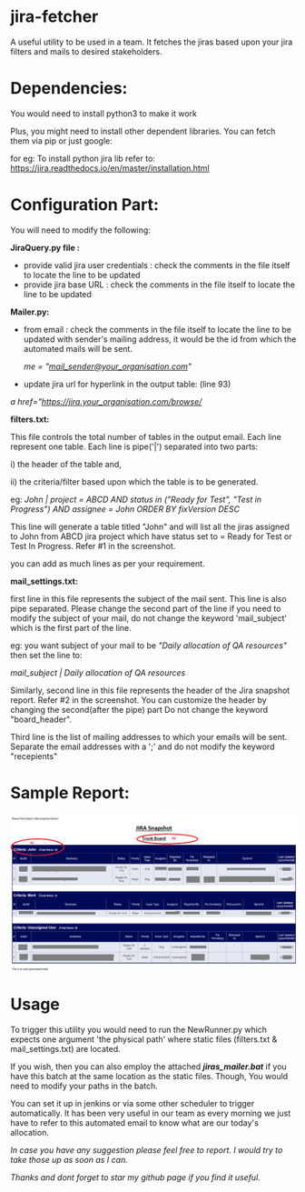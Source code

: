 # jira-fetcher
A useful utility to be used in a team. It fetches the jiras based upon your jira filters and mails to desired stakeholders.

# Dependencies:
You would need to install python3 to make it work

Plus, you might need to install other dependent libraries. You can fetch them via pip or just google:

for eg: 
To install python jira lib refer to: https://jira.readthedocs.io/en/master/installation.html

# Configuration Part:
You will need to modify the following:

<b>JiraQuery.py file :</b>
- provide valid jira user credentials : check the comments in the file itself to locate the line to be updated
- provide jira base URL : check the comments in the file itself to locate the line to be updated

<b>Mailer.py:</b>
- from email : check the comments in the file itself to locate the line to be updated with sender's mailing address, it would be the id from which the automated mails will be sent. 
  
  <i>me = "mail_sender@your_organisation.com" </i>

- update jira url for hyperlink in the output table: (line 93)

<i>a href="https://jira.your_organisation.com/browse/</i>

<b>filters.txt:</b>

This file controls the total number of tables in the output email. Each line represent one table. Each line is pipe('|') separated into two parts: 

i) the header of the table and, 

ii) the criteria/filter based upon which the table is to be generated.

eg: 
<i>John | project = ABCD AND status in ("Ready for Test", "Test in Progress") AND assignee = John ORDER BY fixVersion DESC</i>

This line will generate a table titled "John" and will list all the jiras assigned to John from ABCD jira project which have status set to = Ready for Test or Test In Progress. Refer #1 in the screenshot.

you can add as much lines as per your requirement. 

<b>mail_settings.txt:</b>

first line in this file represents the subject of the mail sent. This line is also pipe separated. Please change the second part of the line if you need to modify the subject of your mail, do not change the keyword 'mail_subject' which is the first part of the line.

eg: you want subject of your mail to be <i>"Daily allocation of QA resources"</i>
then set the line to: 

<i>mail_subject | Daily allocation of QA resources</i>

Similarly, 
second line in this file represents the header of the Jira snapshot report.  Refer #2 in the screenshot. You can customize the header by changing the second(after the pipe) part Do not change the keyword "board_header".

Third line is the list of mailing addresses to which your emails will be sent. Separate the email addresses with a ';' and do not modify the keyword "recepients"

# Sample Report:

![Screenshot](snapshot.png)

# Usage

To trigger this utility you would need to run the NewRunner.py which expects one argument 'the physical path' where static files (filters.txt & mail_settings.txt) are located.

If you wish, then you can also employ the attached <b><i>jiras_mailer.bat</b></i> if you have this batch at the same location as the static files. Though, You would need to modify your paths in the batch.



You can set it up in jenkins or via some other scheduler to trigger automatically. It has been very useful in our team as every morning we just have to refer to this automated email to know what are our today's allocation. 



<i>In case you have any suggestion please feel free to report. I would try to take those up as soon as I can.

Thanks and dont forget to star my github page if you find it useful.</i>
